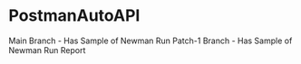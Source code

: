 # PostmanAutoAPI

Main Branch - Has Sample of Newman Run
Patch-1 Branch - Has Sample of Newman Run Report

